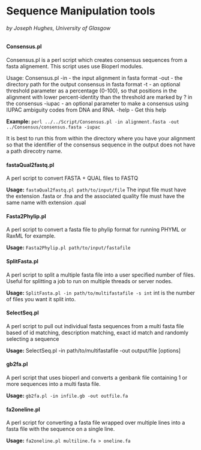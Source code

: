 # Sequence Manipulation tools
###### by Joseph Hughes, University of Glasgow

#### Consensus.pl 

Consensus.pl is a perl script which creates consensus sequences from a fasta alignement.
This script uses use Bioperl modules.

Usage: Consensus.pl <list of arguments>
-in <txt> - the input alignment in fasta format
-out <txt> - the directory path for the output consensus in fasta format
-t <txt> - an optional threshold parameter as a percentage (0-100), so that positions in the alignment
           with lower percent-identity than the threshold are marked by ? in the consensus
-iupac <txt> - an optional parameter to make a consensus using IUPAC ambiguity codes from DNA and RNA.
-help        - Get this help

**Example:**
`perl ../../Script/Consensus.pl -in alignment.fasta -out ../Consensus/consensus.fasta -iupac`

It is best to run this from within the directory where you have your alignment so that the 
identifier of the consensus sequence in the output does not have a path direcotry name.


#### fastaQual2fastq.pl
A perl script to convert FASTA + QUAL files to FASTQ

**Usage:** `fastaQual2fastq.pl path/to/input/file`
The input file must have the extension .fasta or .fna and the associated quality file
must have the same name with extension .qual

#### Fasta2Phylip.pl
A perl script to convert a fasta file to phylip format for running PHYML or RaxML for example.

**Usage:** `Fasta2Phylip.pl path/to/input/fastafile` 

#### SplitFasta.pl
A perl script to split a multiple fasta file into a user specified number of files. 
Useful for splitting a job to run on multiple threads or server nodes.

**Usage:** `SplitFasta.pl -in path/to/multifastafile -s int`
int is the number of files you want it split into.

#### SelectSeq.pl
A perl script to pull out individual fasta sequences from a multi fasta file based of id matching,
description matching, exact id match and randomly selecting a sequence

**Usage:** SelectSeq.pl -in path/to/multifastafile -out output/file [options]

#### gb2fa.pl
A perl script that uses bioperl and converts a genbank file containing 1 or more sequences
into a multi fasta file. 

**Usage:** `gb2fa.pl -in infile.gb -out outfile.fa`

#### fa2oneline.pl
A perl script for converting a fasta file wrapped over multiple lines into a fasta file 
with the sequence on a single line.

**Usage:** `fa2oneline.pl multiline.fa > oneline.fa`


